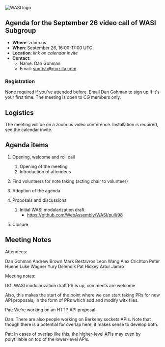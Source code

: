 ![WASI logo](/WASI.png)

## Agenda for the September 26 video call of WASI Subgroup

- **Where**: zoom.us
- **When**: September 26, 16:00-17:00 UTC
- **Location**: *link on calendar invite*
- **Contact**:
    - Name: Dan Gohman
    - Email: sunfish@mozilla.com

### Registration

None required if you've attended before. Email Dan Gohman to sign up if it's
your first time. The meeting is open to CG members only.

## Logistics

The meeting will be on a zoom.us video conference.
Installation is required, see the calendar invite.

## Agenda items

1. Opening, welcome and roll call
    1. Opening of the meeting
    1. Introduction of attendees
1. Find volunteers for note taking (acting chair to volunteer)
1. Adoption of the agenda
1. Proposals and discussions
    1. Initial WASI modularization draft
        - https://github.com/WebAssembly/WASI/pull/98

1. Closure

## Meeting Notes

Attendees:

Dan Gohman
Andrew Brown
Mark Bestavros
Leon Wang
Alex Crichton
Peter Huene
Luke Wagner
Yury Delendik
Pat Hickey
Artur Jamro

Meeting notes:

DG: WASI modularization draft PR is up, comments are welcome

Also, this makes the start of the point where we can start taking PRs for new API proposals, in the form of PRs which add and modify witx files.

Pat: We’re working on an HTTP API proposal.

Dan: There are also people working on Berkeley sockets APIs. Note that though there is a potential for overlap here, it makes sense to develop both.

Pat: In cases of overlap like this, the higher-level APIs may even by polyfillable on top of the lower-level APIs.
